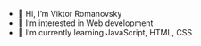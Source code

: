 - 👋 Hi, I’m Viktor Romanovsky
- 👀 I’m interested in Web development
- 🌱 I’m currently learning JavaScript, HTML, CSS 


<!---
Viktor_Romanovsky/FoJkee is a ✨ special ✨ repository because its `README.md` (this file) appears on your GitHub profile.
You can click the Preview link to take a look at your changes.
--->
